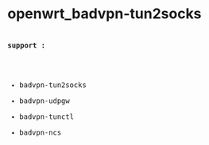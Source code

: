# openwrt_badvpn-tun2socks
<pre>
<h4>support :</h4>
<ul>
<li>badvpn-tun2socks</li>
<li>badvpn-udpgw</li>
<li>badvpn-tunctl</li>
<li>badvpn-ncs</li>
</ul>
</pre>
